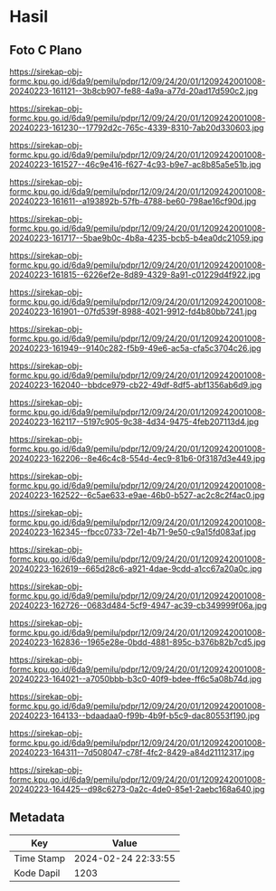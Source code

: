# Hasil

## Foto C Plano

https://sirekap-obj-formc.kpu.go.id/6da9/pemilu/pdpr/12/09/24/20/01/1209242001008-20240223-161121--3b8cb907-fe88-4a9a-a77d-20ad17d590c2.jpg

https://sirekap-obj-formc.kpu.go.id/6da9/pemilu/pdpr/12/09/24/20/01/1209242001008-20240223-161230--17792d2c-765c-4339-8310-7ab20d330603.jpg

https://sirekap-obj-formc.kpu.go.id/6da9/pemilu/pdpr/12/09/24/20/01/1209242001008-20240223-161527--46c9e416-f627-4c93-b9e7-ac8b85a5e51b.jpg

https://sirekap-obj-formc.kpu.go.id/6da9/pemilu/pdpr/12/09/24/20/01/1209242001008-20240223-161611--a193892b-57fb-4788-be60-798ae16cf90d.jpg

https://sirekap-obj-formc.kpu.go.id/6da9/pemilu/pdpr/12/09/24/20/01/1209242001008-20240223-161717--5bae9b0c-4b8a-4235-bcb5-b4ea0dc21059.jpg

https://sirekap-obj-formc.kpu.go.id/6da9/pemilu/pdpr/12/09/24/20/01/1209242001008-20240223-161815--6226ef2e-8d89-4329-8a91-c01229d4f922.jpg

https://sirekap-obj-formc.kpu.go.id/6da9/pemilu/pdpr/12/09/24/20/01/1209242001008-20240223-161901--07fd539f-8988-4021-9912-fd4b80bb7241.jpg

https://sirekap-obj-formc.kpu.go.id/6da9/pemilu/pdpr/12/09/24/20/01/1209242001008-20240223-161949--9140c282-f5b9-49e6-ac5a-cfa5c3704c26.jpg

https://sirekap-obj-formc.kpu.go.id/6da9/pemilu/pdpr/12/09/24/20/01/1209242001008-20240223-162040--bbdce979-cb22-49df-8df5-abf1356ab6d9.jpg

https://sirekap-obj-formc.kpu.go.id/6da9/pemilu/pdpr/12/09/24/20/01/1209242001008-20240223-162117--5197c905-9c38-4d34-9475-4feb207113d4.jpg

https://sirekap-obj-formc.kpu.go.id/6da9/pemilu/pdpr/12/09/24/20/01/1209242001008-20240223-162206--8e46c4c8-554d-4ec9-81b6-0f3187d3e449.jpg

https://sirekap-obj-formc.kpu.go.id/6da9/pemilu/pdpr/12/09/24/20/01/1209242001008-20240223-162522--6c5ae633-e9ae-46b0-b527-ac2c8c2f4ac0.jpg

https://sirekap-obj-formc.kpu.go.id/6da9/pemilu/pdpr/12/09/24/20/01/1209242001008-20240223-162345--fbcc0733-72e1-4b71-9e50-c9a15fd083af.jpg

https://sirekap-obj-formc.kpu.go.id/6da9/pemilu/pdpr/12/09/24/20/01/1209242001008-20240223-162619--665d28c6-a921-4dae-9cdd-a1cc67a20a0c.jpg

https://sirekap-obj-formc.kpu.go.id/6da9/pemilu/pdpr/12/09/24/20/01/1209242001008-20240223-162726--0683d484-5cf9-4947-ac39-cb349999f06a.jpg

https://sirekap-obj-formc.kpu.go.id/6da9/pemilu/pdpr/12/09/24/20/01/1209242001008-20240223-162836--1965e28e-0bdd-4881-895c-b376b82b7cd5.jpg

https://sirekap-obj-formc.kpu.go.id/6da9/pemilu/pdpr/12/09/24/20/01/1209242001008-20240223-164021--a7050bbb-b3c0-40f9-bdee-ff6c5a08b74d.jpg

https://sirekap-obj-formc.kpu.go.id/6da9/pemilu/pdpr/12/09/24/20/01/1209242001008-20240223-164133--bdaadaa0-f99b-4b9f-b5c9-dac80553f190.jpg

https://sirekap-obj-formc.kpu.go.id/6da9/pemilu/pdpr/12/09/24/20/01/1209242001008-20240223-164311--7d508047-c78f-4fc2-8429-a84d21112317.jpg

https://sirekap-obj-formc.kpu.go.id/6da9/pemilu/pdpr/12/09/24/20/01/1209242001008-20240223-164425--d98c6273-0a2c-4de0-85e1-2aebc168a640.jpg


## Metadata

| Key        | Value               |
| ---------- | ------------------- |
| Time Stamp | 2024-02-24 22:33:55 |
| Kode Dapil | 1203                |



